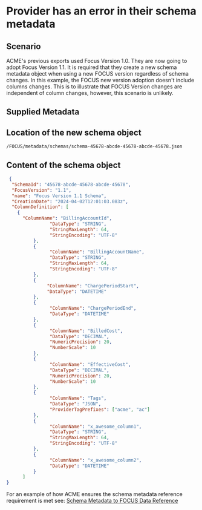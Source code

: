 # Provider has an error in their schema metadata

## Scenario

ACME's previous exports used Focus Version 1.0. They are now going to adopt Focus Version 1.1.  It is required that they create a new schema metadata object when using a new FOCUS version regardless of schema changes. In this example, the FOCUS new version adoption doesn't include columns changes. This is to illustrate that FOCUS Version changes are independent of column changes, however, this scenario is unlikely.

## Supplied Metadata

## Location of the new schema object

`/FOCUS/metadata/schemas/schema-45678-abcde-45678-abcde-45678.json`

## Content of the schema object

```json
 {
  "SchemaId": "45678-abcde-45678-abcde-45678",
  "FocusVersion": "1.1",
  "name": "Focus Version 1.1 Schema",
  "CreationDate": "2024-04-02T12:01:03.083z",
  "ColumnDefinition": [
    {
      "ColumnName": "BillingAccountId",
                "DataType": "STRING",
                "StringMaxLength": 64,
                "StringEncoding": "UTF-8"
          },
          {
                "ColumnName": "BillingAccountName",
                "DataType": "STRING",
                "StringMaxLength": 64,
                "StringEncoding": "UTF-8"
          },
          {
               "ColumnName": "ChargePeriodStart",
               "DataType": "DATETIME"
          },
          {
                "ColumnName": "ChargePeriodEnd",
                "DataType": "DATETIME"
          },
          {
                "ColumnName": "BilledCost",
                "DataType": "DECIMAL",
                "NumericPrecision": 20,
                "NumberScale": 10
          },
          {
                "ColumnName": "EffectiveCost",
                "DataType": "DECIMAL",
                "NumericPrecision": 20,
                "NumberScale": 10
          },
          {
                "ColumnName": "Tags",
                "DataType": "JSON",
                "ProviderTagPrefixes": ["acme", "ac"]
          },
          {
                "ColumnName": "x_awesome_column1",
                "DataType": "STRING",
                "StringMaxLength": 64,
                "StringEncoding": "UTF-8"
          },
          {
                "ColumnName": "x_awesome_column2",
                "DataType": "DATETIME"
          }
      ]
}
```

For an example of how ACME ensures the schema metadata reference requirement is met see: [Schema Metadata to FOCUS Data Reference](schema_metadata_reference_example.md)
